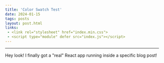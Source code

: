 ```yaml
---
title: 'Color Swatch Test'
date: 2024-01-15
tags: posts
layout: post.html
links:
 - <link rel="stylesheet" href="index.min.css">
 - <script type="module" defer src="index.js"></script>
---
```


<div id="react-root"></div>

<hr>

Hey look! I finally got a "real" React app running inside a specific blog post!